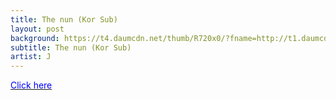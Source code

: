 ```yaml
---
title: The nun (Kor Sub)
layout: post
background: https://t4.daumcdn.net/thumb/R720x0/?fname=http://t1.daumcdn.net/brunch/service/user/Jku/image/y7oCIEoowkciNU1CMaecbMmU28U.jpg
subtitle: The nun (Kor Sub)
artist: J
---
```


<a href="https://drive.google.com/file/d/1U1I21KP0aKsRBuahyrsDvBrpJvKSR_De/view?usp=sharing"><span style="color:blue">Click here</span>

<br />